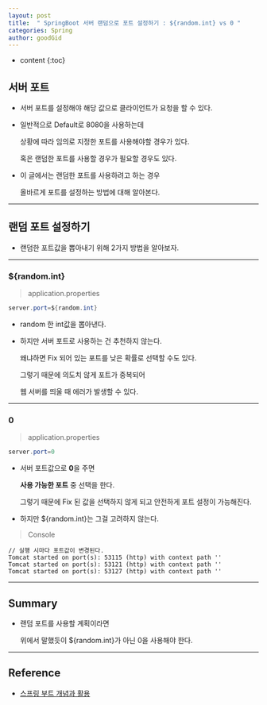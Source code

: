 ```yaml
---
layout: post
title:  " SpringBoot 서버 랜덤으로 포트 설정하기 : ${random.int} vs 0 "
categories: Spring
author: goodGid
---
```

* content
{:toc}

## 서버 포트

* 서버 포트를 설정해야 해당 값으로 클라이언트가 요청을 할 수 있다.

* 일반적으로 Default로 8080을 사용하는데

  상황에 따라 임의로 지정한 포트를 사용해야할 경우가 있다.

  혹은 랜덤한 포트를 사용할 경우가 필요할 경우도 있다.

* 이 글에서는 랜덤한 포트를 사용하려고 하는 경우

  올바르게 포트를 설정하는 방법에 대해 알아본다.



---


## 랜덤 포트 설정하기

* 랜덤한 포트값을 뽑아내기 위해 2가지 방법을 알아보자.

---

### ${random.int}

> application.properties

``` java
server.port=${random.int}
```

* random 한 int값을 뽑아낸다.

* 하지만 서버 포트로 사용하는 건 추천하지 않는다.

  왜냐하면 Fix 되어 있는 포트를 낮은 확률로 선택할 수도 있다.

  그렇기 때문에 의도치 않게 포트가 중복되어

  웹 서버를 띄울 때 에러가 발생할 수 있다.

---

### 0

> application.properties

``` java
server.port=0
```

* 서버 포트값으로 **0**을 주면

  **사용 가능한 포트** 중 선택을 한다.

  그렇기 때문에 Fix 된 값을 선택하지 않게 되고 안전하게 포트 설정이 가능해진다.

* 하지만 ${random.int}는 그걸 고려하지 않는다.


> Console

```
// 실행 시마다 포트값이 변경된다.
Tomcat started on port(s): 53115 (http) with context path ''
Tomcat started on port(s): 53121 (http) with context path ''
Tomcat started on port(s): 53127 (http) with context path ''
```




---


## Summary

* 랜덤 포트를 사용할 계획이라면

  위에서 말했듯이 ${random.int}가 아닌 0을 사용해야 한다.




---

## Reference

* [스프링 부트 개념과 활용](https://www.inflearn.com/course/%EC%8A%A4%ED%94%84%EB%A7%81%EB%B6%80%ED%8A%B8)